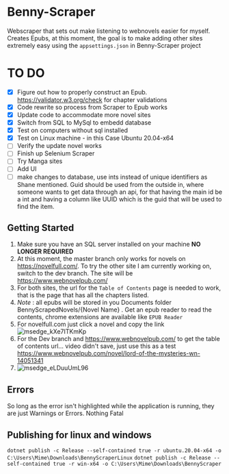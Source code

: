 # Benny-Scraper
Webscraper that sets out make listening to webnovels easier for myself. Creates Epubs, at this moment, the goal is to make adding other sites extremely easy using the `appsettings.json` in Benny-Scraper project

# TO DO
- [x] Figure out how to properly construct an Epub. https://validator.w3.org/check for chapter validations
- [x] Code rewrite so process from Scraper to Epub works
- [x] Update code to accommodate more novel sites
- [x] Switch from SQL to MySql to embedd database
- [x] Test on computers without sql installed
- [x] Test on Linux machine - in this Case Ubuntu 20.04-x64
- [ ] Verify the update novel works
- [ ] Finish up Selenium Scraper
- [ ] Try Manga sites
- [ ] Add UI
- [ ] make changes to database, use ints instead of unique identifiers as Shane mentioned. Guid should be used from the outside in, where someone wants to get data through an api, for that having the main id be a int and having a column like UUID which is the guid that will be used to find the item.

## Getting Started
1. Make sure you have an SQL server installed on your machine **NO LONGER REQUIRED**
2. At this moment, the master branch only works for novels on https://novelfull.com/. To try the other site I am currently working on, switch to the dev branch. The site will be https://www.webnovelpub.com/
3. For both sites, the url for the `Table of Contents` page is needed to work, that is the page that has all the chapters listed.
4. *Note* : all epubs will be stored in you Documents folder BennyScrapedNovels/{Novel Name} . Get an epub reader to read the contents, chrome extensions are available like `EPUB Reader`
5. For novelfull.com just click a novel and copy the link ![msedge_kXe7ITKmKp](https://github.com/feahnthor/Benny-Scraper/assets/8980094/23edc857-1e5c-4a08-9482-ee594bcb9133)
6. For the Dev branch and https://www.webnovelpub.com/ to get the table of contents url... video didn't save, just use this as a test https://www.webnovelpub.com/novel/lord-of-the-mysteries-wn-14051341
7. ![msedge_eLDuuUmL96](https://github.com/feahnthor/Benny-Scraper/assets/8980094/37383a6d-db9d-41fb-86bb-b674f0524b0d)


## Errors
So long as the error isn't highlighted while the application is running, they are just Warnings or Errors. Nothing Fatal

## Publishing for linux and windows
`dotnet publish -c Release --self-contained true -r ubuntu.20.04-x64 -o C:\Users\Mime\Downloads\BennyScraperLinux`
`dotnet publish -c Release --self-contained true -r win-x64 -o C:\Users\Mime\Downloads\BennyScraper`
